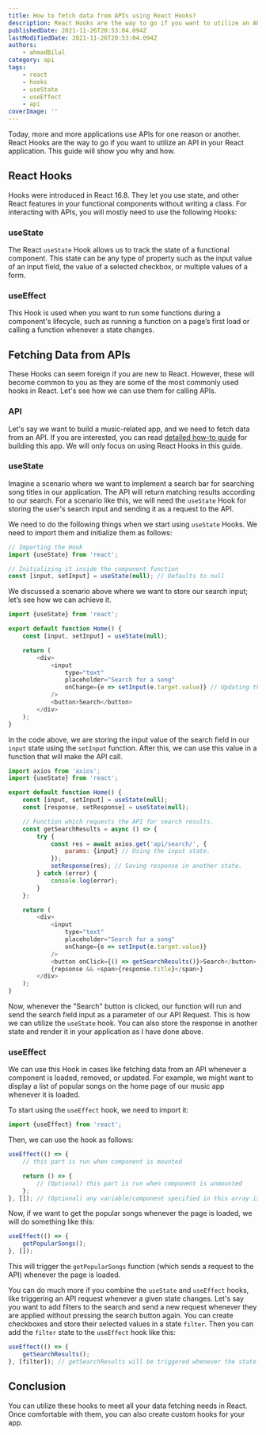 ```yaml
---
title: How to fetch data from APIs using React Hooks?
description: React Hooks are the way to go if you want to utilize an API in your React application.
publishedDate: 2021-11-26T20:53:04.094Z
lastModifiedDate: 2021-11-26T20:53:04.094Z
authors:
    - ahmadBilal
category: api
tags:
    - react
    - hooks
    - useState
    - useEffect
    - api
coverImage: ''
---
```


<Lead>
	Today, more and more applications use APIs for one reason or another. React
	Hooks are the way to go if you want to utilize an API in your React
	application. This guide will show you why and how.
</Lead>

## React Hooks

Hooks were introduced in React 16.8. They let you use state, and other React features in your functional components without writing a class. For interacting with APIs, you will mostly need to use the following Hooks:

### useState

The React `useState` Hook allows us to track the state of a functional component. This state can be any type of property such as the input value of an input field, the value of a selected checkbox, or multiple values of a form.

### useEffect

This Hook is used when you want to run some functions during a component's lifecycle, such as running a function on a page’s first load or calling a function whenever a state changes.

## Fetching Data from APIs

These Hooks can seem foreign if you are new to React. However, these will become common to you as they are some of the most commonly used hooks in React. Let's see how we can use them for calling APIs.

### API

Let's say we want to build a music-related app, and we need to fetch data from an API. If you are interested, you can read [detailed how-to guide](https://rapidapi.com/guides/build-music-app) for building this app. We will only focus on using React Hooks in this guide.

### useState

Imagine a scenario where we want to implement a search bar for searching song titles in our application. The API will return matching results according to our search. For a scenario like this, we will need the `useState` Hook for storing the user's search input and sending it as a request to the API.

We need to do the following things when we start using `useState` Hooks. We need to import them and initialize them as follows:

```js
// Importing the Hook
import {useState} from 'react';

// Initializing it inside the component function
const [input, setInput] = useState(null); // Defaults to null
```

We discussed a scenario above where we want to store our search input; let’s see how we can achieve it.

```js
import {useState} from 'react';

export default function Home() {
	const [input, setInput] = useState(null);

	return (
		<div>
			<input
				type="text"
				placeholder="Search for a song"
				onChange={e => setInput(e.target.value)} // Updating the state with input field value.
			/>
			<button>Search</button>
		</div>
	);
}
```

In the code above, we are storing the input value of the search field in our `input` state using the `setInput` function. After this, we can use this value in a function that will make the API call.

```js
import axios from 'axios';
import {useState} from 'react';

export default function Home() {
	const [input, setInput] = useState(null);
	const [response, setResponse] = useState(null);

	// Function which requests the API for search results.
	const getSearchResults = async () => {
		try {
			const res = await axios.get('api/search/', {
				params: {input} // Using the input state.
			});
			setResponse(res); // Saving response in another state.
		} catch (error) {
			console.log(error);
		}
	};

	return (
		<div>
			<input
				type="text"
				placeholder="Search for a song"
				onChange={e => setInput(e.target.value)}
			/>
			<button onClick={() => getSearchResults()}>Search</button>
			{repsonse && <span>{response.title}</span>}
		</div>
	);
}
```

Now, whenever the "Search" button is clicked, our function will run and send the search field input as a parameter of our API Request. This is how we can utilize the `useState` hook. You can also store the response in another state and render it in your application as I have done above.

### useEffect

We can use this Hook in cases like fetching data from an API whenever a component is loaded, removed, or updated. For example, we might want to display a list of popular songs on the home page of our music app whenever it is loaded.

To start using the `useEffect` hook, we need to import it:

```js
import {useEffect} from 'react';
```

Then, we can use the hook as follows:

```js
useEffect(() => {
	// this part is run when component is mounted

	return () => {
		// (Optional) this part is run when component is unmounted
	};
}, []); // (Optional) any variable/component specified in this array is monitored. If it changes, the logic in the mounted part will be executed
```

Now, if we want to get the popular songs whenever the page is loaded, we will do something like this:

```js
useEffect(() => {
	getPopularSongs();
}, []);
```

This will trigger the `getPopularSongs` function (which sends a request to the API) whenever the page is loaded.

You can do much more if you combine the `useState` and `useEffect` hooks, like triggering an API request whenever a given state changes. Let's say you want to add filters to the search and send a new request whenever they are applied without pressing the search button again. You can create checkboxes and store their selected values in a state `filter`. Then you can add the `filter` state to the `useEffect` hook like this:

```js
useEffect(() => {
	getSearchResults();
}, [filter]); // getSearchResults will be triggered whenever the state "filter" changes.
```

## Conclusion

You can utilize these hooks to meet all your data fetching needs in React. Once comfortable with them, you can also create custom hooks for your app.
